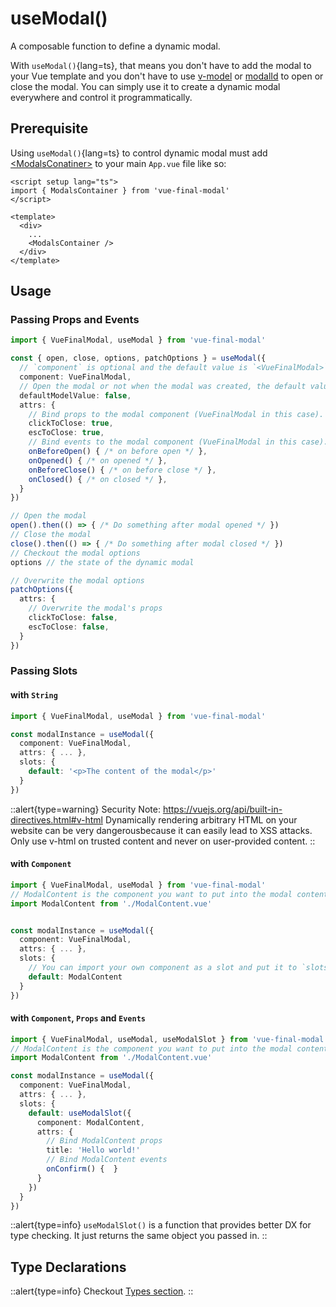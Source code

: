 # useModal()

A composable function to define a dynamic modal.

With `useModal()`{lang=ts}, that means you don't have to add the modal to your Vue template and you don't have to use [v-model](/get-started/guide/setup#v-model) or [modalId](/get-started/guide/setup#modalid) to open or close the modal. You can simply use it to create a dynamic modal everywhere and control it programmatically.

## Prerequisite

Using `useModal()`{lang=ts} to control dynamic modal must add [\<ModalsConatiner>](/api/components/modals-container) to your main `App.vue` file like so: 

```vue [App.vue]
<script setup lang="ts">
import { ModalsContainer } from 'vue-final-modal'
</script>

<template>
  <div>
    ...
    <ModalsContainer />
  </div>
</template>
```

## Usage

### Passing Props and Events

```ts
import { VueFinalModal, useModal } from 'vue-final-modal'

const { open, close, options, patchOptions } = useModal({
  // `component` is optional and the default value is `<VueFinalModal>`.
  component: VueFinalModal,
  // Open the modal or not when the modal was created, the default value is `false`.
  defaultModelValue: false,
  attrs: {
    // Bind props to the modal component (VueFinalModal in this case).
    clickToClose: true,
    escToClose: true,
    // Bind events to the modal component (VueFinalModal in this case).
    onBeforeOpen() { /* on before open */ },
    onOpened() { /* on opened */ },
    onBeforeClose() { /* on before close */ },
    onClosed() { /* on closed */ },
  }
})

// Open the modal
open().then(() => { /* Do something after modal opened */ })
// Close the modal
close().then(() => { /* Do something after modal closed */ })
// Checkout the modal options
options // the state of the dynamic modal

// Overwrite the modal options
patchOptions({
  attrs: {
    // Overwrite the modal's props
    clickToClose: false,
    escToClose: false,
  }
})
```

### Passing Slots

#### with `String`


```ts
import { VueFinalModal, useModal } from 'vue-final-modal'

const modalInstance = useModal({
  component: VueFinalModal,
  attrs: { ... },
  slots: {
    default: '<p>The content of the modal</p>'
  }
})
```

::alert{type=warning}
Security Note: https://vuejs.org/api/built-in-directives.html#v-html
Dynamically rendering arbitrary HTML on your website can be very dangerousbecause it can easily lead to XSS attacks. Only use v-html on trusted content and never on user-provided content.
::

#### with `Component`


```ts
import { VueFinalModal, useModal } from 'vue-final-modal'
// ModalContent is the component you want to put into the modal content
import ModalContent from './ModalContent.vue'


const modalInstance = useModal({
  component: VueFinalModal,
  attrs: { ... },
  slots: {
    // You can import your own component as a slot and put it to `slots.default` without binding props and events.
    default: ModalContent
  }
})
```

#### with `Component`, `Props` and `Events`

```ts
import { VueFinalModal, useModal, useModalSlot } from 'vue-final-modal'
// ModalContent is the component you want to put into the modal content
import ModalContent from './ModalContent.vue'

const modalInstance = useModal({
  component: VueFinalModal,
  attrs: { ... },
  slots: {
    default: useModalSlot({
      component: ModalContent,
      attrs: {
        // Bind ModalContent props
        title: 'Hello world!'
        // Bind ModalContent events
        onConfirm() {  }
      }
    })
  }
})
```

::alert{type=info}
`useModalSlot()` is a function that provides better DX for type checking. It just returns the same object you passed in.
::

## Type Declarations

::alert{type=info}
Checkout [Types section](/get-started/guide/types).
::